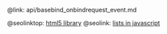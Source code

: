 @link: api/basebind_onbindrequest_event.md

@seolinktop: [html5 library](https://webix.com)
@seolink: [lists in javascript](https://webix.com/widget/list/)
